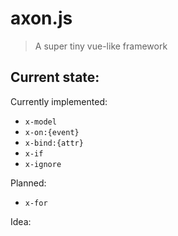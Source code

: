 # axon.js

> A super tiny vue-like framework

## Current state:

Currently implemented:

- `x-model`
- `x-on:{event}`
- `x-bind:{attr}`
- `x-if` 
 - `x-ignore`
 
Planned:

- `x-for`

Idea:
